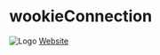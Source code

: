 wookieConnection
================
![Logo](../develop/wc_logo.png)
[Website](http://biogene.github.org/wookieConnection)
